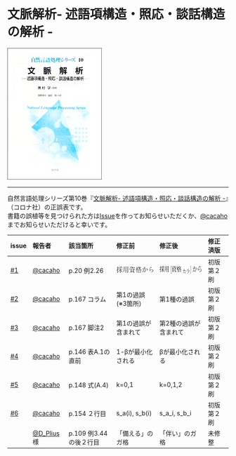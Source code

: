 # 文脈解析- 述語項構造・照応・談話構造の解析 -   

<img src="https://github.com/cacaho/discourse-analysis-book/blob/img/front.png" height="300pt">

---

自然言語処理シリーズ第10巻『[文脈解析- 述語項構造・照応・談話構造の解析 -](http://www.coronasha.co.jp/np/isbn/9784339027600/)』（コロナ社）の正誤表です。  
書籍の誤植等を見つけられた方は[Issue](https://github.com/cacaho/discourse-analysis-book/issues)を作ってお知らせいただくか、[@cacaho](https://twitter.com/cacaho)までお知らせいただけると幸いです。

| issue | 報告者 | 該当箇所 | 修正前 | 修正後 | 修正済版 |
| :-- | :-- | :-- | :-- | :-- | :-- |
| [#1](https://github.com/cacaho/discourse-analysis-book/issues/1) | [@cacaho](https://twitter.com/cacaho) | p.20 例2.26 | <img src="https://github.com/cacaho/discourse-analysis-book/blob/img/errata1-1.png" height="16pt"> | <img src="https://github.com/cacaho/discourse-analysis-book/blob/img/errata1-2.png" height="18pt"> | 初版第２刷 |
| [#2](https://github.com/cacaho/discourse-analysis-book/issues/2) | [@cacaho](https://twitter.com/cacaho) | p.167 コラム | 第1の過誤　(※3箇所) | 第1種の過誤 | 初版第２刷 |
| [#3](https://github.com/cacaho/discourse-analysis-book/issues/3) | [@cacaho](https://twitter.com/cacaho) | p.167 脚注2 | 第1の過誤が含まれて | 第2種の過誤が含まれて | 初版第２刷 |
| [#4](https://github.com/cacaho/discourse-analysis-book/issues/4) | [@cacaho](https://twitter.com/cacaho) | p.146 表A.1の直前 | 1-βが最小化される | βが最小化される | 初版第２刷 |
| [#5](https://github.com/cacaho/discourse-analysis-book/issues/5) | [@cacaho](https://twitter.com/cacaho) | p.148 式(A.4) | k=0,1 | k=0,1,2 | 初版第２刷 |
| [#6](https://github.com/cacaho/discourse-analysis-book/issues/6) | [@cacaho](https://twitter.com/cacaho) | p.154 ２行目 | s_a(i), s_b(i) | s_a_i, s_b_i | 初版第２刷 |
|| [@D_Plius](https://twitter.com/D_Plius/status/1250263364485263371)様 | p.109 例3.44の後２行目 | 「備える」のガ格 | 「伴い」のガ格 | 未修整 |
